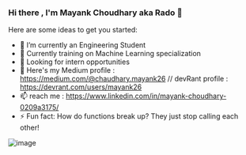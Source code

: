 ### Hi there , I'm Mayank Choudhary aka Rado 👋

Here are some ideas to get you started:

- 🔭 I’m currently an Engineering Student
- 🌱 Currently training on Machine Learning specialization
- 👯 Looking for intern opportunities
- 💬 Here's my    Medium profile : https://medium.com/@chaudhary.mayank26
                // devRant profile : https://devrant.com/users/mayank26
- 📫 reach me : https://www.linkedin.com/in/mayank-choudhary-0209a3175/
- ⚡ Fun fact: 
               How do functions break up?
            They just stop calling each other!

![image](https://github.com/saadeghi/saadeghi/blob/master/dino.gif)

<!--
**mayankchaudhary26/mayankchaudhary26** is a ✨ _special_ ✨ repository because its `README.md` (this file) appears on your GitHub profile.

